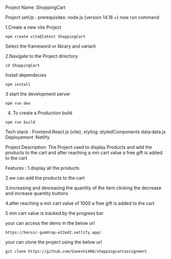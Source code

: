 Project Name :ShoppingCart

Project setUp :
prerequisites: node.js (version 14.18 +)
now run command


1.Create a new vite Project
```
npm create vite@latest ShoppingCart

```

Select the frameword or library and variant

2.Navigate to the Project directory
```
cd ShoppingCart

```
Install dependecies 
```
npm install
```

3 start the development server
```
npm run dev
```

4. To create a Production build
```
npm run build

````



Tech stack :
Frontend:React.js (vite),
styling :styledComponents
data:data.js
Deployement :Netlify


Project Description: The  Project  used to display Products and add the products to the cart  and after reaching a min cart value a free gift is added to the cart

Features :
1.display all the products

2.we can add the products to the cart  

3.increasing and desreasing the quantity of the  item clicking the decrease and increase quantity buttons

4.after reaching a min cart value of 1000 a free gift is added to the cart

5 min cart value is tracked by the progress bar



your can access the demo in the below url 
```
https://heroic-gumdrop-e22ed2.netlify.app/
```
your can clone the project using the below url 
```
git clone https://github.com/Ganesh1408/shoppingcartassignment
```

